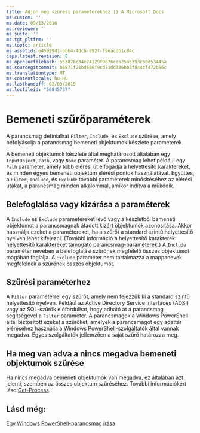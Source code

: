 ```yaml
---
title: Adjon meg szűrési paraméterekhez |} A Microsoft Docs
ms.custom: ''
ms.date: 09/13/2016
ms.reviewer: ''
ms.suite: ''
ms.tgt_pltfrm: ''
ms.topic: article
ms.assetid: e45929d1-bbb4-4dc6-892f-f9eacdb1c84c
caps.latest.revision: 8
ms.openlocfilehash: 553878c34e74129f9876cca25a5393cb0d53445a
ms.sourcegitcommit: b6871f21bd666f9cd71dd336bb3f844cf472b56c
ms.translationtype: MT
ms.contentlocale: hu-HU
ms.lasthandoff: 02/03/2019
ms.locfileid: "56845737"
---
```

# <a name="input-filter-parameters"></a>Bemeneti szűrőparaméterek

A parancsmag definiálhat `Filter`, `Include`, és `Exclude` szűrése, amely befolyásolja a parancsmag bemeneti objektumok készlete paraméterek.

A bemeneti objektumok készlete által meghatározott általában egy `InputObject`, `Path`, vagy `Name` paraméter. A parancsmag lehet például egy `Path` paraméter, amely több elérési út elfogadja a helyettesítő karaktereket, és minden egyes bemeneti objektum elérési pontok használatával. Együttes, a `Filter`, `Include`, és `Exclude` további paraméterek minősítéséhez az elérési utakat, a parancsmag minden alkalommal, amikor indítva a működik.

## <a name="include-and-exclude-parameters"></a>Belefoglalása vagy kizárása a paraméterek

A `Include` és `Exclude` paramétereket lévő vagy a készletből bemeneti objektumot a parancsmagnak átadott kizárt objektumok azonosítása. Akkor használja ezeket a paramétereket, ha a szűrőt a standard szintű helyettesítő nyelven lehet kifejezni. (További információ a helyettesítő karakterek: [helyettesítő karaktereket támogató parancsmag-paraméterek](./supporting-wildcard-characters-in-cmdlet-parameters.md).) A `Include` paraméter nevében a belefoglalási szűrőnek megfelelő összes objektumot magában foglalja. A `Exclude` paraméter nem tartalmazza a mappanevek megfelelnek a szűrőnek összes objektumot.

## <a name="filter-parameter"></a>Szűrési paraméterhez

A `Filter` paraméterrel egy szűrőt, amely nem fejezzük ki a standard szintű helyettesítő nyelven. Például az Active Directory Service Interfaces (ADSI) vagy az SQL-szűrők előfordulhat, hogy adható át a parancsmag segítségével a `Filter` paraméter. A parancsmagok a Windows PowerShell által biztosított ezeket a szűrőket, amelyek a parancsmagot egy adattár eléréséhez használja a Windows PowerShell-szolgáltatók által vannak megadva. Egyes szolgáltatók jellemzően a saját szűrő határozza meg.

## <a name="filtering-if-no-set-of-input-objects-is-specified"></a>Ha meg van adva a nincs megadva bemeneti objektumok szűrése

Ha nincs megadva bemeneti objektumok van megadva, ez általában azt jelenti, szemben az összes objektum szűréséhez. További információkért lásd:[Get-Process](/powershell/module/Microsoft.PowerShell.Management/Get-Process).

## <a name="see-also"></a>Lásd még:

[Egy Windows PowerShell-parancsmag írása](./writing-a-windows-powershell-cmdlet.md)